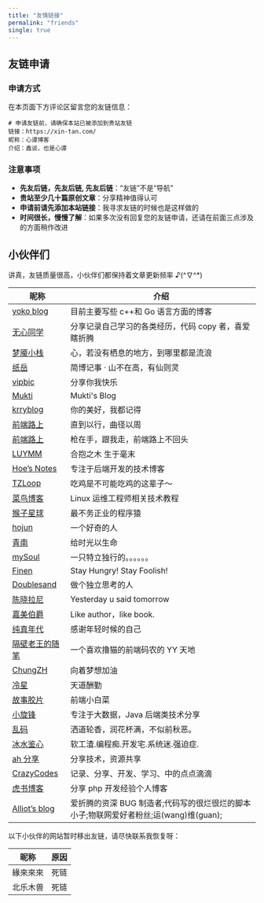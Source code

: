 ```yaml
---
title: "友情链接"
permalink: "friends"
single: true
---
```


## 友链申请

### 申请方式

在本页面下方评论区留言您的友链信息：

```
# 申请友链前，请确保本站已被添加到贵站友链
链接：https://xin-tan.com/
昵称：心谭博客
介绍：鑫谈，也是心谭
```

### 注意事项

- **先友后链，先友后链, 先友后链**：“友链”不是“导航”
- **贵站至少几十篇原创文章**：分享精神值得认可
- **申请前请先添加本站链接**：我寻求友链的时候也是这样做的
- **时间很长，慢慢了解**：如果多次没有回复您的友链申请，还请在前面三点涉及的方面稍作改进

## 小伙伴们

讲真，友链质量很高，小伙伴们都保持着文章更新频率 ♪\(^∇^\*\)

| 昵称                                             | 介绍                                                                                  |
| ------------------------------------------------ | ------------------------------------------------------------------------------------- |
| [yoko blog](https://pengrl.com)                  | 目前主要写些 c++和 Go 语言方面的博客                                                  |
| [无心同学](https://wuxin.netlify.com)            | 分享记录自己学习的各类经历，代码 copy 者，喜爱瞎折腾                                  |
| [梦魇小栈](https://blog.ihoey.com)               | 心，若没有栖息的地方，到哪里都是流浪                                                  |
| [纸岳](https://yizhiyue.me/)                     | 简博记事 · 山不在高，有仙则灵                                                         |
| [vipbic](https://www.vipbic.com/navigation.html) | 分享你我快乐                                                                          |
| [Mukti](https://feizhaojun.com)                  | Mukti's Blog                                                                          |
| [krryblog](https://ainyi.com)                    | 你的美好，我都记得                                                                    |
| [前端路上](https://www.zhxiong.com/)             | 直到以行，曲径以周                                                                    |
| [前端路上](https://refined-x.com)                | 枪在手，跟我走，前端路上不回头                                                        |
| [LUYMM](https://luymm.com)                       | 合抱之木 生于毫末                                                                     |
| [Hoe’s Notes](http://www.hoehub.com)             | 专注于后端开发的技术博客                                                              |
| [TZLoop](https://www.whereareyou.site/)          | 吃鸡是不可能吃鸡的这辈子～                                                            |
| [菜鸟博客](https://birdteam.net/)                | Linux 运维工程师相关技术教程                                                          |
| [猴子星球](https://mr-houzi.com)                 | 最不务正业的程序猿                                                                    |
| [hojun](https://www.hojun.cn/)                   | 一个好奇的人                                                                          |
| [青南](https://www.kingname.info)                | 给时光以生命                                                                          |
| [mySoul](https://www.iming.info/)                | 一只特立独行的。。。。。。                                                            |
| [Finen](https://www.finen.top/)                  | Stay Hungry! Stay Foolish!                                                            |
| [Doublesand](https://doublesand.github.io)       | 做个独立思考的人                                                                      |
| [陈晓拉尼](https://www.chenxiaolani.com/)        | Yesterday u said tomorrow                                                             |
| [嘉美伯爵](https://blog.gaozhe.top)              | Like author，like book.                                                               |
| [纯真年代](http://www.bblog.vip)                 | 感谢年轻时候的自己                                                                    |
| [隔壁老王的随笔](https://dojay.cn/)              | 一个喜欢撸猫的前端码农的 YY 天地                                                      |
| [ChungZH](https://chungzh.cn)                    | 向着梦想加油                                                                          |
| [冷星](https://lengxing.club/)                   | 天道酬勤                                                                              |
| [故事胶片](http://rooon.co/)                     | 前端小白菜                                                                            |
| [小旋锋](http://laijianfeng.org/)                | 专注于大数据，Java 后端类技术分享                                                     |
| [乱码](https://luan.ma/)                         | 洒道轮香，润花杯满，不似前秋恶。                                                      |
| [冰水鉴心](https://xq773939719.github.io/)       | 软工渣.编程痴.开发宅.系统迷.强迫症.                                                   |
| [ah 分享](https://ah.yxlblog.com/)               | 分享技术，资源共享                                                                    |
| [CrazyCodes](https://blog.fastrun.cn/)           | 记录、分享、开发、学习、中的点点滴滴                                                  |
| [虎书博客](http://www.tigerbook.cn/)             | 分享 php 开发经验个人博客                                                             |
| [Alliot’s blog](https://www.iots.vip)            | 爱折腾的资深 BUG 制造者;代码写的很烂很烂的脚本小子;物联网爱好者粉丝;运(wang)维(guan); |

以下小伙伴的网站暂时移出友链，请尽快联系我恢复呀：

| 昵称     | 原因 |
| -------- | ---- |
| 緣來來來 | 死链 |
| 北乐木兽 | 死链 |
